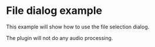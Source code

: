 # File dialog example

This example will show how to use the file selection dialog.<br/>

The plugin will not do any audio processing.<br/>
